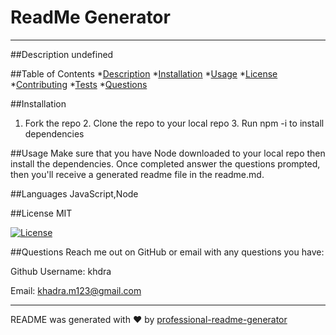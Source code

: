 
  # ReadMe Generator
  
  ---

  ##Description
  undefined

  ##Table of Contents
  *[Description](#description)
  *[Installation](#installation)
  *[Usage](#usage)
  *[License](#license)
  *[Contributing](#contribution)
  *[Tests](#tests)
  *[Questions](#questions)

  ##Installation
  1. Fork the repo 2. Clone the repo to your local repo 3. Run npm -i to install dependencies

  ##Usage
  Make sure that you have Node downloaded to your local repo then install the dependencies. Once completed answer the questions prompted, then you'll receive a generated readme file in the readme.md.

  ##Languages
  JavaScript,Node

  ##License
  MIT

  [![License](https://img.shields.io/badge/License-MIT-green)](https://opensource.org/licenses/MIT)
  
  ##Questions
  Reach me out on GitHub or email with any questions you have:

  Github Username: khdra

  Email: khadra.m123@gmail.com

  ----
  README was generated with ❤️ by [professional-readme-generator](https://github.com/khadram123/readme-generator.git)
  